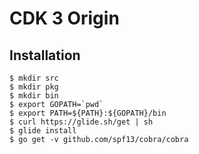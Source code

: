 # CDK 3 Origin

## Installation

    $ mkdir src
    $ mkdir pkg
    $ mkdir bin
    $ export GOPATH=`pwd`
    $ export PATH=${PATH}:${GOPATH}/bin
    $ curl https://glide.sh/get | sh
    $ glide install
    $ go get -v github.com/spf13/cobra/cobra
